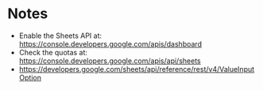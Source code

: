 # Notes

* Enable the Sheets API at: https://console.developers.google.com/apis/dashboard
* Check the quotas at: https://console.developers.google.com/apis/api/sheets
* https://developers.google.com/sheets/api/reference/rest/v4/ValueInputOption